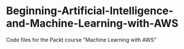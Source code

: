 # Beginning-Artificial-Intelligence-and-Machine-Learning-with-AWS

Code files for the Packt course "Machine Learning with AWS"
